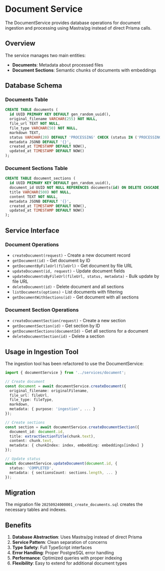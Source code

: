 # Document Service

The DocumentService provides database operations for document ingestion and processing using Mastra/pg instead of direct Prisma calls.

## Overview

The service manages two main entities:
- **Documents**: Metadata about processed files
- **Document Sections**: Semantic chunks of documents with embeddings

## Database Schema

### Documents Table
```sql
CREATE TABLE documents (
  id UUID PRIMARY KEY DEFAULT gen_random_uuid(),
  original_filename VARCHAR(255) NOT NULL,
  file_url TEXT NOT NULL,
  file_type VARCHAR(50) NOT NULL,
  markdown TEXT,
  status VARCHAR(20) DEFAULT 'PROCESSING' CHECK (status IN ('PROCESSING', 'COMPLETED', 'FAILED')),
  metadata JSONB DEFAULT '{}',
  created_at TIMESTAMP DEFAULT NOW(),
  updated_at TIMESTAMP DEFAULT NOW()
);
```

### Document Sections Table
```sql
CREATE TABLE document_sections (
  id UUID PRIMARY KEY DEFAULT gen_random_uuid(),
  document_id UUID NOT NULL REFERENCES documents(id) ON DELETE CASCADE,
  title VARCHAR(500) NOT NULL,
  content TEXT NOT NULL,
  metadata JSONB DEFAULT '{}',
  created_at TIMESTAMP DEFAULT NOW(),
  updated_at TIMESTAMP DEFAULT NOW()
);
```

## Service Interface

### Document Operations
- `createDocument(request)` - Create a new document record
- `getDocument(id)` - Get document by ID
- `getDocumentByFileUrl(fileUrl)` - Get document by file URL
- `updateDocument(id, request)` - Update document fields
- `updateDocumentsByFileUrl(fileUrl, status, metadata)` - Bulk update by file URL
- `deleteDocument(id)` - Delete document and all sections
- `listDocuments(options)` - List documents with filtering
- `getDocumentWithSections(id)` - Get document with all sections

### Document Section Operations
- `createDocumentSection(request)` - Create a new section
- `getDocumentSection(id)` - Get section by ID
- `getDocumentSections(documentId)` - Get all sections for a document
- `deleteDocumentSection(id)` - Delete a section

## Usage in Ingestion Tool

The ingestion tool has been refactored to use the DocumentService:

```typescript
import { documentService } from '../services/document';

// Create document
const document = await documentService.createDocument({
  original_filename: originalFilename,
  file_url: fileUrl,
  file_type: fileType,
  markdown,
  metadata: { purpose: 'ingestion', ... }
});

// Create sections
const section = await documentService.createDocumentSection({
  document_id: document.id,
  title: extractSectionTitle(chunk.text),
  content: chunk.text,
  metadata: { chunkIndex: index, embedding: embeddings[index] }
});

// Update status
await documentService.updateDocument(document.id, {
  status: 'COMPLETED',
  metadata: { sectionsCount: sections.length, ... }
});
```

## Migration

The migration file `20250924000001_create_documents.sql` creates the necessary tables and indexes.

## Benefits

1. **Database Abstraction**: Uses Mastra/pg instead of direct Prisma
2. **Service Pattern**: Clean separation of concerns
3. **Type Safety**: Full TypeScript interfaces
4. **Error Handling**: Proper PostgreSQL error handling
5. **Performance**: Optimized queries with proper indexing
6. **Flexibility**: Easy to extend for additional document types
